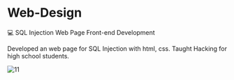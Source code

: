 # Web-Design

:computer: SQL Injection Web Page Front-end Development 

Developed an web page for SQL Injection with html, css. Taught Hacking for high school students. 

![11](https://github.com/user-attachments/assets/9ec35764-b5c8-43c8-a226-b33310c46ee8)
